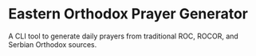 # Eastern Orthodox Prayer Generator

A CLI tool to generate daily prayers from traditional ROC, ROCOR, and Serbian Orthodox sources.
